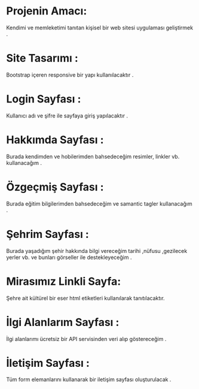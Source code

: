 # Projenin Amacı:
Kendimi ve memleketimi tanıtan kişisel bir web sitesi uygulaması geliştirmek .


# Site Tasarımı :
Bootstrap içeren responsive bir yapı kullanılacaktır .

# Login Sayfası :
Kullanıcı adı ve şifre ile sayfaya giriş yapılacaktır .

# Hakkımda Sayfası :
Burada kendimden ve hobilerimden bahsedeceğim resimler, linkler vb. kullanacağım .

# Özgeçmiş Sayfası :
Burada eğitim bilgilerimden bahsedeceğim ve samantic tagler kullanacağım  .

# Şehrim Sayfası :
Burada yaşadığım şehir hakkında bilgi vereceğim tarihi ,nüfusu ,gezilecek yerler vb. ve bunları görseller ile destekleyeceğim .

# Mirasımız Linkli Sayfa:
Şehre ait kültürel bir eser html etiketleri kullanılarak  tanıtılacaktır.

# İlgi Alanlarım Sayfası :
İlgi alanlarımı ücretsiz bir API servisinden veri alıp göstereceğim .

# İletişim Sayfası :
Tüm form elemanlarını kullanarak bir iletişim sayfası oluşturulacak .


